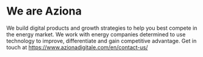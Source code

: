 # We are Aziona

We build digital products and growth strategies to help you best compete in the energy market.
We work with energy companies determined to use technology to improve, differentiate and gain competitive advantage.
Get in touch at https://www.azionadigitale.com/en/contact-us/ 
